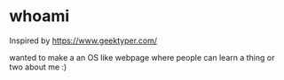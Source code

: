 # whoami

Inspired by https://www.geektyper.com/

wanted to make a an OS like webpage where people can learn a thing or two about me :)
